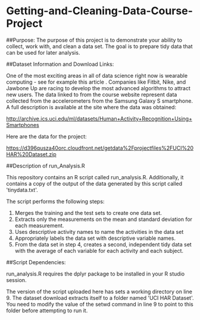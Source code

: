 # Getting-and-Cleaning-Data-Course-Project

##Purpose: 
The purpose of this project is to demonstrate your ability to collect, work with, and clean a data set. The goal is to prepare tidy data that can be used for later analysis.

##Dataset Information and Download Links:

One of the most exciting areas in all of data science right now is wearable computing - see for example this article . Companies like Fitbit, Nike, and Jawbone Up are racing to develop the most advanced algorithms to attract new users. The data linked to from the course website represent data collected from the accelerometers from the Samsung Galaxy S smartphone. A full description is available at the site where the data was obtained: 

http://archive.ics.uci.edu/ml/datasets/Human+Activity+Recognition+Using+Smartphones 

Here are the data for the project: 

https://d396qusza40orc.cloudfront.net/getdata%2Fprojectfiles%2FUCI%20HAR%20Dataset.zip 

##Description of run_Analysis.R

This repository contains an R script called run_analysis.R.
Additionally, it contains a copy of the output of the data generated by this script called 'tinydata.txt'.

The script performs the following steps:

1. Merges the training and the test sets to create one data set.
2. Extracts only the measurements on the mean and standard deviation for each measurement. 
3. Uses descriptive activity names to name the activities in the data set
4. Appropriately labels the data set with descriptive variable names. 
5. From the data set in step 4, creates a second, independent tidy data set with the average of each variable for each activity and each subject.

##Script Dependencies:

run_analysis.R requires the dplyr package to be installed in your R studio session.

The version of the script uploaded here has sets a working directory on line 9.
The dataset download extracts itself to a folder named 'UCI HAR Dataset'.
You need to modify the value of the setwd command in line 9 to point to this folder before attempting to run it.   




